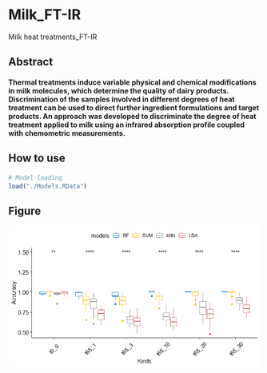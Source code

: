 # Milk_FT-IR
Milk heat treatments_FT-IR

## Abstract

#### Thermal treatments induce variable physical and chemical modifications in milk molecules, which determine the quality of dairy products. Discrimination of the samples involved in different degrees of heat treatment can be used to direct further ingredient formulations and target products. An approach was developed to discriminate the degree of heat treatment applied to milk using an infrared absorption profile coupled with chemometric measurements.


## How to use
```R
# Model loading
load("./Models.RData")
```
## Figure
![image](https://github.com/renhb1996/Milk_FT-IR/blob/master/figure.png)

